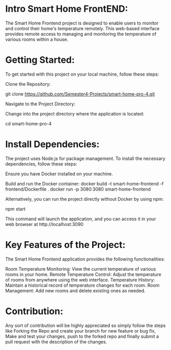 # Intro Smart Home FrontEND: 

The Smart Home Frontend project is designed to enable users to monitor and control their home's temperature remotely. This web-based interface provides remote access to managing and monitoring the temperature of various rooms within a house.

# Getting Started:

To get started with this project on your local machine, follow these steps:

Clone the Repository:

git clone https://github.com/Semester4-Projects/smart-home-pro-4.git

Navigate to the Project Directory:

Change into the project directory where the application is located:

cd smart-home-pro-4

# Install Dependencies:

The project uses Node.js for package management. To install the necessary dependencies, follow these steps:

Ensure you have Docker installed on your machine.

Build and run the Docker container:
docker build -t smart-home-frontend -f frontend/Dockerfile .
docker run -p 3080:3080 smart-home-frontend

Alternatively, you can run the project directly without Docker by using npm:

npm start

This command will launch the application, and you can access it in your web browser at http://localhost:3090

# Key Features of the Project:

The Smart Home Frontend application provides the following functionalities:

Room Temperature Monitoring: View the current temperature of various rooms in your home.
Remote Temperature Control: Adjust the temperature of rooms from anywhere using the web interface.
Temperature History: Maintain a historical record of temperature changes for each room.
Room Management: Add new rooms and delete existing ones as needed.

# Contribution:

Any sort of contribution will be highly appreciated so simply follow the steps like Forking the Repo and create your branch for new feature or bug fix, Make and test your changes, push to the forked repo and finally submit a pull request with the description of the changes.

